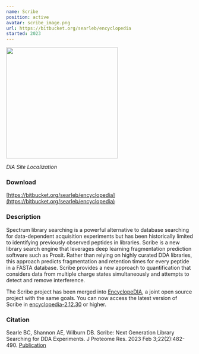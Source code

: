 ```yaml
---
name: Scribe
position: active
avatar: scribe_image.png
url: https://bitbucket.org/searleb/encyclopedia
started: 2023
---
```


<img width="300" src="{{site.baseurl}}/images/software/{{page.avatar}}" data-action="zoom">

_DIA Site Localization_

### Download
[https://bitbucket.org/searleb/encyclopedia](https://bitbucket.org/searleb/encyclopedia)

### Description
Spectrum library searching is a powerful alternative to database searching for data-dependent acquisition experiments but has been historically limited to identifying previously observed peptides in libraries. 
Scribe is a new library search engine that leverages deep learning fragmentation prediction software such as Prosit. 
Rather than relying on highly curated DDA libraries, this approach predicts fragmentation and retention times for every peptide in a FASTA database. 
Scribe provides a new approach to quantification that considers data from multiple charge states simultaneously and attempts to detect and remove interference.

The Scribe project has been merged into [EncyclopeDIA](https://bitbucket.org/searleb/encyclopedia), a joint open source project with the same goals. 
You can now access the latest version of Scribe in [encyclopedia-2.12.30](https://bitbucket.org/searleb/encyclopedia/downloads/encyclopedia-2.12.30-executable.jar) or higher. 

### Citation
Searle BC, Shannon AE, Wilburn DB.
Scribe: Next Generation Library Searching for DDA Experiments. J Proteome Res. 2023 Feb 3;22(2):482-490. [Publication](https://pubs.acs.org/doi/full/10.1021/acs.jproteome.2c00672)
